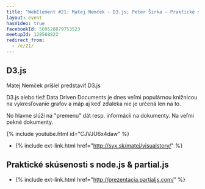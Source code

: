 ```yaml
---
title: "WebElement #21: Matej Nemček - D3.js; Peter Širka - Praktické skúsenosti s node.js & partial.js"
layout: event
hasVideo: true
facebookId: 569520879753523
meetupId: 128568822
redirect_from:
  - /e/21/
---
```


## D3.js

Matej Nemček prišiel predstaviť D3.js

D3.js alebo tiež Data Driven Documents je dnes veľmi populárnou knižnicou na vykresľovanie grafov a máp aj keď zďaleka nie je určená len na to.

No hlavne slúži na "premenu" dát resp. informácií na dokumenty. Na veľmi pekné dokumenty.

{% include youtube.html id="CJVJU6x4daw" %}

- {% include ext-link.html href="http://syx.sk/matej/visualstory/" %}

## Praktické skúsenosti s node.js & partial.js

- {% include ext-link.html href="http://prezentacia.partialjs.com/" %}